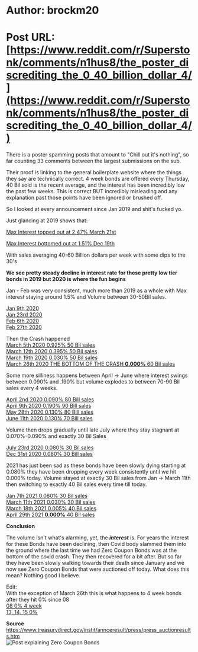 # Author: brockm20
# Post URL: [https://www.reddit.com/r/Superstonk/comments/n1hus8/the_poster_discrediting_the_0_40_billion_dollar_4/](https://www.reddit.com/r/Superstonk/comments/n1hus8/the_poster_discrediting_the_0_40_billion_dollar_4/)


There is a poster spamming posts that amount to "Chill out it's nothing", so far counting 33 comments between the largest submissions on the sub. 

Their proof is linking to the general boilerplate website where the things they say are technically correct. 4 week bonds are offered every Thursday, 40 Bil sold is the recent average, and the interest has been incredibly low the past few weeks. This is correct BUT incredibly misleading and any explanation past those points have been ignored or brushed off. 

So I looked at every announcement since Jan 2019 and shit's fucked yo.

Just glancing at 2019 shows that:  

[Max Interest topped out at 2.47% March 21st](https://imgur.com/2ju2Bzp) 
 
[Max Interest bottomed out at 1.51% Dec 19th](https://imgur.com/veU807L)  

With sales averaging 40-60 Billion dollars per week with some dips to the 30's

**We see pretty steady decline in interest rate for these pretty low tier bonds in 2019 but 2020 is where the fun begins**

Jan - Feb was very consistent, much more than 2019 as a whole with Max interest staying around 1.5% and Volume between 30-50Bil sales.

[Jan 9th 2020](https://imgur.com/OUQvnP3)  
[Jan 23rd 2020](https://imgur.com/m18XB53)  
[Feb 6th 2020](https://imgur.com/aBGVsvr)  
[Feb 27th 2020](https://imgur.com/ppX9jba)  

Then the Crash happened  
[March 5th 2020 0.925% 50 Bil sales](https://imgur.com/iAh6TOj)  
[March 12th 2020 0.395% 50 Bil sales](https://imgur.com/ZIGOu8R)  
[March 19th 2020 0.030% 50 Bil sales](https://imgur.com/kbXYV3f)  
[March 26th 2020 THE BOTTOM OF THE CRASH **0.000%** 60 Bil sales](https://imgur.com/7wd68bU)

Some more silliness happens between April -> June where interest swings between 0.090% and .190% but volume explodes to between 70-90 Bil sales every 4 weeks. 
 
[April 2nd 2020 0.090% 80 Bill sales](https://imgur.com/fUuKm6n)  
[April 9th 2020 0.190% 90 Bill sales](https://imgur.com/iH3kawP)  
[May 28th 2020 0.130% 80 Bill sales](https://imgur.com/FhOyl5p)  
[June 11th 2020 0.130% 70 Bill sales](https://imgur.com/KRzjhbh)  

Volume then drops gradually until late July where they stay stagnant at 0.070%-0.090% and exactly 30 Bil Sales    

[July 23rd 2020 0.080% 30 Bil sales](https://imgur.com/NKx0ySV)  
[Dec 31st 2020 0.080% 30 Bill sales ](https://imgur.com/PjaKSo4)  

2021 has just been sad as these bonds have been slowly dying starting at 0.080% they have been dropping every week consistently until we hit 0.000% today. Volume stayed at exactly 30 Bil sales from Jan -> March 11th then switching to exactly 40 Bil sales every time till today.

[Jan 7th 2021 0.080% 30 Bil sales](https://imgur.com/So6FBFn)    
[March 11th 2021 0.030% 30 Bil sales](https://imgur.com/ZDs3O2K)  
[March 18th 2021 0.005% 40 Bil sales](https://imgur.com/4YV0j4w)  
[April 29th 2021 **0.000%** 40 Bil sales](https://imgur.com/YhdU86L)  

**Conclusion**  

The volume isn't what's alarming, yet, the ***interest*** is. For years the interest for these Bonds have been declining, then Covid body slammed them into the ground where the last time we had Zero Coupon Bonds was at the bottom of the covid crash. They then recovered for a bit after. But so far they have been slowly walking towards their death since January and we now see Zero Coupon Bonds that were auctioned off today. What does this mean? Nothing good I believe. 

Edit:   
With the exception of March 26th this is what happens to 4 week bonds after they hit 0% since 08  
[08 0% 4 week](https://imgur.com/cdbJIEV)    
[13, 14, 15 0%](https://imgur.com/fiokO0a)


**Source**
https://www.treasurydirect.gov/instit/annceresult/press/press_auctionresults.htm  
![Post explaining Zero Coupon Bonds](https://www.reddit.com/r/Superstonk/comments/n19kgr/zerocoupon_bonds/)